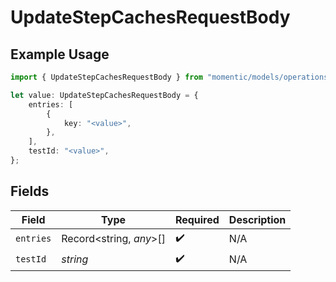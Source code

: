 # UpdateStepCachesRequestBody

## Example Usage

```typescript
import { UpdateStepCachesRequestBody } from "momentic/models/operations";

let value: UpdateStepCachesRequestBody = {
    entries: [
        {
            key: "<value>",
        },
    ],
    testId: "<value>",
};
```

## Fields

| Field                   | Type                    | Required                | Description             |
| ----------------------- | ----------------------- | ----------------------- | ----------------------- |
| `entries`               | Record<string, *any*>[] | :heavy_check_mark:      | N/A                     |
| `testId`                | *string*                | :heavy_check_mark:      | N/A                     |